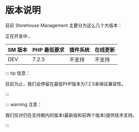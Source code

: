 # 版本说明

目前 Storehouse Management 主要分为这么几个大版本：

正在开发中...

| SM 版本 | PHP 最低要求 | 插件系统 | 在线更新 |
| ----- | -------- | ------ | ------ |
| DEV  | 7.2.5      | 不支持    | 不支持      |

::: tip 信息：

目前为止，我们会停留在最低PHP版本为7.2.5来保证兼容性。

:::

::: warning 注意：

我们仅对仍在支持期内的版本(最新版和前两个版本)提供技术支持。

:::
